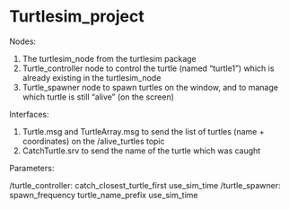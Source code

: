 # Turtlesim_project
Nodes:

1. The turtlesim_node from the turtlesim package
2. Turtle_controller node to control the turtle (named “turtle1”) which is already existing in the turtlesim_node
3. Turtle_spawner node to spawn turtles on the window, and to manage which turtle is still “alive” (on the screen)

Interfaces:

1. Turtle.msg and TurtleArray.msg to send the list of turtles (name + coordinates) on the /alive_turtles topic
2. CatchTurtle.srv to send the name of the turtle which was caught

Parameters:

/turtle_controller:
catch_closest_turtle_first
use_sim_time
/turtle_spawner:
spawn_frequency
turtle_name_prefix
use_sim_time
